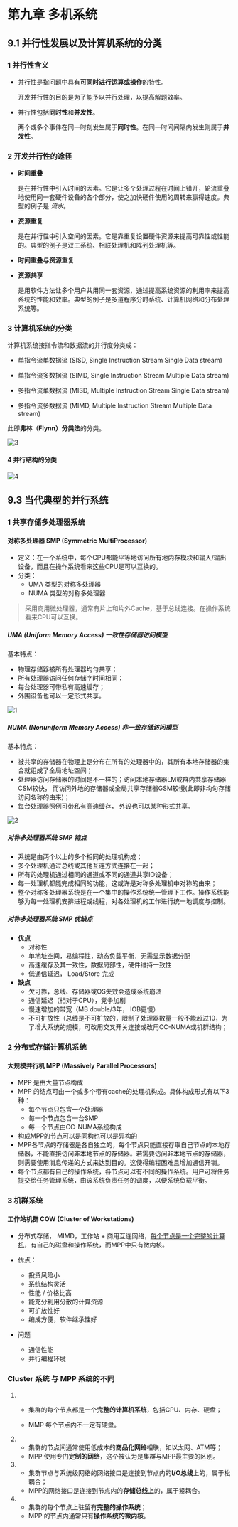 # 第九章 多机系统

## 9.1 并行性发展以及计算机系统的分类

### 1 并行性含义

- 并行性是指问题中具有**可同时进行运算或操作**的特性。

  开发并行性的目的是为了能予以并行处理，以提高解题效率。

- 并行性包括**同时性**和**并发性**。

  两个或多个事件在同一时刻发生属于**同时性**。在同一时间间隔内发生则属于**并发性**。

### 2 开发并行性的途径

- **时间重叠** 

  是在并行性中引入时间的因素。它是让多个处理过程在时间上错开，轮流重叠地使用同一套硬件设备的各个部分，使之加快硬件使用的周转来赢得速度。典型的例子是 *流水*。

- **资源重复**

  是在并行性中引入空间的因素。它是靠重复设置硬件资源来提高可靠性或性能的。典型的例子是双工系统、相联处理机和阵列处理机等。

- **时间重叠与资源重复**

- **资源共享**

  是用软件方法让多个用户共用同一套资源，通过提高系统资源的利用率来提高系统的性能和效率。典型的例子是多道程序分时系统、计算机网络和分布处理系统等。

### 3 计算机系统的分类

计算机系统按指令流和数据流的并行度分类成：

- 单指令流单数据流 (SISD, Single Instruction Stream Single Data stream)

- 单指令流多数据流 (SIMD, Single Instruction Stream Multiple Data stream)

- 多指令流单数据流 (MISD, Multiple Instruction Stream Single Data stream)

- 多指令流多数据流 (MIMD, Multiple Instruction Stream Multiple Data stream)

此即**弗林（Flynn）分类法**的分类。

![3](img/9/3.png)

#### 4 并行结构的分类

![4](img/9/4.png)

## 9.3 当代典型的并行系统

### 1 共享存储多处理器系统

#### 对称多处理器 SMP (Symmetric MultiProcessor)

- 定义：在一个系统中，每个CPU都能平等地访问所有地内存模块和输入/输出设备，而且在操作系统看来这些CPU是可以互换的。
- 分类：
  - UMA 类型的对称多处理器
  - NUMA 类型的对称多处理器

> 采用商用微处理器，通常有片上和片外Cache，基于总线连接。在操作系统看来CPU可以互换。

##### UMA (Uniform Memory Access) 一致性存储器访问模型

基本特点：

- 物理存储器被所有处理器均匀共享；
- 所有处理器访问任何存储字时间相同；
- 每台处理器可带私有高速缓存；
- 外围设备也可以一定形式共享。

![1](img/9/1.png)

##### NUMA (Nonuniform Memory Access) 非一致存储访问模型

基本特点：

- 被共享的存储器在物理上是分布在所有的处理器中的，其所有本地存储器的集合就组成了全局地址空间；
- 处理器访问存储器的时间是不一样的；访问本地存储器LM或群内共享存储器CSM较快， 而访问外地的存储器或全局共享存储器GSM较慢(此即非均匀存储访问名称的由来)；
- 每台处理器照例可带私有高速缓存， 外设也可以某种形式共享。

![2](img/9/2.png)

##### 对称多处理器系统 SMP 特点

- 系统是由两个以上的多个相同的处理机构成；
- 多个处理机通过总线或其他互连方式连接在一起；
- 所有的处理机通过相同的通道或不同的通道共享IO设备；
- 每一处理机都能完成相同的功能，这或许是对称多处理机中对称的由来；
- 整个对称多处理器系统是在一个集中的操作系统统一管理下工作。操作系统能够为每一处理机安排进程或线程，对各处理机的工作进行统一地调度与控制。

##### 对称多处理器系统 SMP 优缺点

- **优点**
  - 对称性
  - 单地址空间，易编程性，动态负载平衡，无需显示数据分配
  - 高速缓存及其一致性，数据局部性，硬件维持一致性
  - 低通信延迟， Load/Store 完成
- **缺点**
  - 欠可靠，总线、存储器或OS失效会造成系统崩溃
  - 通信延迟（相对于CPU），竞争加剧
  - 慢速增加的带宽（MB double/3年， IOB更慢）  
  - 不可扩放性（总线是不可扩放的，限制了处理器数量一般不能超过10，为了增大系统的规模，可改用交叉开关连接或改用CC-NUMA或机群结构；

### 2 分布式存储计算机系统

#### 大规模并行机 MPP (Massively Parallel Processors)

- MPP 是由大量节点构成
- MPP 的结点可由一个或多个带有cache的处理机构成。具体构成形式有以下3种：
  - 每个节点只包含一个处理器
  - 每一个节点包含一台SMP
  - 每一个节点由CC-NUMA系统构成
- 构成MPP的节点可以是同构也可以是异构的
- MPP各节点的存储器是各自独立的，每个节点只能直接存取自己节点的本地存储器，不能直接访问非本地节点的存储器。若需要访问非本地节点的存储器，则需要使用消息传递的方式来达到目的。这使得编程困难且增加通信开销。
- 每个节点都有自己的操作系统，各节点可以有不同的操作系统。用户可将任务提交给任务管理系统，由该系统负责任务的调度，以便系统负载平衡。

### 3 机群系统

#### 工作站机群 COW (Cluster of Workstations)

- 分布式存储， MIMD，工作站 + 商用互连网络，<u>每个节点是一个完整的计算机</u>，有自己的磁盘和操作系统，而MPP中只有微内核。

- 优点：
  - 投资风险小
  - 系统结构灵活
  - 性能 / 价格比高
  - 能充分利用分散的计算资源
  - 可扩放性好
  - 编成方便，软件继承性好
- 问题
  - 通信性能
  - 并行编程环境

### Cluster 系统 与 MPP 系统的不同

1. - 集群的每个节点都是一个**完整的计算机系统**，包括CPU、内存、硬盘；

   - MMP 每个节点内不一定有硬盘。

2. - 集群的节点间通常使用低成本的**商品化网络**相联，如以太网、ATM等；
   - MPP 使用专门**定制的网络**，这个被认为是集群与MPP最主要的区别。

3. - 集群节点与系统级网络的网络接口是连接到节点内的**I/O总线**上的，属于松耦合；
   - MPP的网络接口是连接到节点内的**存储总线上**的，属于紧耦合。

4. - 集群的每个节点上驻留有**完整的操作系统**；
   - MPP 的节点内通常只有**操作系统的微内核**。